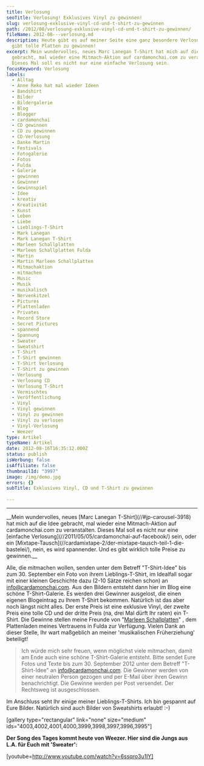 ```yaml
---
title: Verlosung
seoTitle: Verlosung! Exklusives Vinyl zu gewinnen!
slug: verlosung-exklusive-vinyl-cd-und-t-shirt-zu-gewinnen
path: /2012/08/verlosung-exklusive-vinyl-cd-und-t-shirt-zu-gewinnen/
fileName: 2012-08---verlosung.md
description: Heute gibt es auf meiner Seite eine ganz besondere Verlosung und es
  gibt tolle Platten zu gewinnen!
excerpt: Mein wundervolles, neues Marc Lanegan T-Shirt hat mich auf die Idee
  gebracht, mal wieder eine Mitmach-Aktion auf cardamonchai.com zu veranstalten.
  Dieses Mal soll es nicht nur eine einfache Verlosung sein.
focusKeyword: Verlosung
labels:
  - Alltag
  - Anne Reko hat mal wieder Ideen
  - Bandshirt
  - Bilder
  - Bildergalerie
  - Blog
  - Blogger
  - cardamonchai
  - CD gewinnen
  - CD zu gewinnen
  - CD-Verlosung
  - Danke Martin
  - Festivals
  - Fotogalerie
  - Fotos
  - Fulda
  - Galerie
  - gewinnen
  - Gewinner
  - Gewinnspiel
  - Idee
  - kreativ
  - Kreativität
  - Kunst
  - Leben
  - Liebe
  - Lieblings-T-Shirt
  - Mark Lanegan
  - Mark Lanegan T-Shirt
  - Marleen Schallplatten
  - Marleen Schallplatten Fulda
  - Martin
  - Martin Marleen Schallplatten
  - Mitmachaktion
  - mitmachen
  - Music
  - Musik
  - musikalisch
  - Nervenkitzel
  - Pictures
  - Plattenladen
  - Privates
  - Record Store
  - Secret Pictures
  - spannend
  - Spannung
  - Sweater
  - Sweatshirt
  - T-Shirt
  - T-Shirt gewinnen
  - T-Shirt Verlosung
  - T-Shirt zu gewinnen
  - Verlosung
  - Verlosung CD
  - Verlosung T-Shirt
  - Vermischtes
  - Veröffentlichung
  - Vinyl
  - Vinyl gewinnen
  - Vinyl zu gewinnen
  - Vinyl zu verlosen
  - Vinyl-Verlosung
  - Weezer
type: Artikel
typeName: Artikel
date: 2012-08-16T16:35:12.000Z
status: publish
isWerbung: false
isAffiliate: false
thumbnailId: "3997"
image: /img/demo.jpg
errors: {}
subTitle: Exklusives Vinyl, CD und T-Shirt zu gewinnen
  
---
```


<hr /> __Mein wundervolles, neues  [Marc Lanegan T-Shirt](//#jp-carousel-3918)  hat mich auf die Idee gebracht, mal wieder eine Mitmach-Aktion auf cardamonchai.com zu veranstalten. Dieses Mal soll es nicht nur eine  [einfache Verlosung](//2011/05/05/cardamonchai-auf-facebook/)  sein, oder ein  [Mixtape-Tausch](//cardamixtape-2/der-mixtape-tausch-teil-1-die-bastelei/),  nein, es wird spannender. Und es gibt wirklich tolle Preise zu gewinnen.__

Alle, die mitmachen wollen, senden unter dem Betreff "T-Shirt-Idee" bis zum 30.
September ein Foto von ihrem Lieblings-T-Shirt, im Idealfall sogar mit einer
kleinen Geschichte dazu (2-10 Sätze reichen schon) an info@cardamonchai.com. Aus
den Bildern entsteht dann hier im Blog eine schöne T-Shirt-Galerie. Es werden
drei Gewinner ausgelost, die einen eigenen Blogeintrag zu Ihrem T-Shirt
bekommen. Natürlich ist das aber noch längst nicht alles. Der erste Preis ist
eine exklusive Vinyl, der zweite Preis eine tolle CD und der dritte Preis (na,
drei Mal dürft Ihr raten) ein T-Shirt. Die Gewinne stellen meine Freunde von
"[Marleen Schallplatten](https://www.facebook.com/marleen.schallplatten)" , dem
Plattenladen meines Vertrauens in Fulda zur Verfügung. Vielen Dank an dieser
Stelle, Ihr wart maßgeblich an meiner 'musikalischen Früherziehung' beteiligt!

> Ich würde mich sehr freuen, wenn möglichst viele mitmachen, damit am Ende auch
> eine schöne T-Shirt-Galerie entsteht. Bitte sendet Eure Fotos und Texte bis
> zum 30. September 2012 unter dem Betreff "T-Shirt-Idee" an
> info@cardamonchai.com. Die Gewinner werden von einer neutralen Person gezogen
> und per E-Mail über ihren Gewinn benachrichtigt. Die Gewinne werden per Post
> versendet. Der Rechtsweg ist ausgeschlossen.

Im Anschluss seht Ihr einige meiner Lieblings-T-Shirts. Ich bin gespannt auf
Eure Bilder. Natürlich sind auch Bilder von Sweatshirts erlaubt! :-)

[gallery type="rectangular" link="none" size="medium"
ids="4003,4002,4001,4000,3999,3998,3997,3996,3995"]

**Der Song des Tages kommt heute von Weezer. Hier sind die Jungs aus L.A. für
Euch mit 'Sweater':**

[youtube=http://www.youtube.com/watch?v=6ssqro3u1lY]

&nbsp;

  